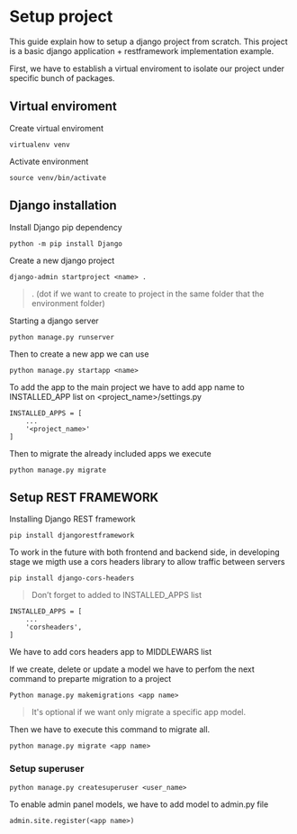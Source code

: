 
# Setup project

This guide explain how to setup a django project from scratch. 
This project is a basic django application + restframework implementation example.  

First, we have to establish a virtual enviroment to isolate our project under specific bunch of packages. 

## Virtual enviroment

Create virtual enviroment

```
virtualenv venv
```

Activate environment

```
source venv/bin/activate
```
## Django installation

Install Django pip dependency

```
python -m pip install Django
```

Create a new django project

```
django-admin startproject <name> .
```

> . (dot if we want to create to project in the same folder that the environment folder)

Starting a django server 

```
python manage.py runserver
```

Then to create a new app we can use

```
python manage.py startapp <name>
```

To add the app to the main project we have to add app name to INSTALLED_APP list on <project_name>/settings.py

```
INSTALLED_APPS = [
    ...
    '<project_name>'
]
```

Then to migrate the already included apps we execute 

```
python manage.py migrate
```

## Setup REST FRAMEWORK

Installing Django REST framework 

```
pip install djangorestframework
```
	
To work in the future with both frontend and backend side, in developing stage we migth use a cors headers library to allow traffic between servers

```
pip install django-cors-headers
```

> Don’t forget to added to INSTALLED_APPS list

```
INSTALLED_APPS = [
    ... 
    'corsheaders',
]
```

We have to add cors headers app to MIDDLEWARS list

If we create,  delete or update a model we have to perfom the next command to preparte migration to a project

```
Python manage.py makemigrations <app name> 
```

> It's optional if we want only migrate a specific app model. 

Then we have to execute this command to migrate all.  

```
python manage.py migrate <app name>
```

### Setup superuser

```
python manage.py createsuperuser <user_name>
```

To enable admin panel models, we have to add model to admin.py file

```
admin.site.register(<app name>)
```
